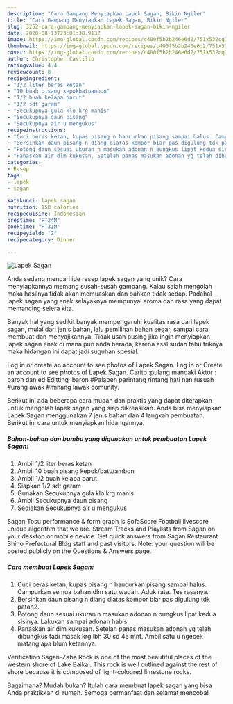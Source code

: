 ```yaml
---
description: "Cara Gampang Menyiapkan Lapek Sagan, Bikin Ngiler"
title: "Cara Gampang Menyiapkan Lapek Sagan, Bikin Ngiler"
slug: 3252-cara-gampang-menyiapkan-lapek-sagan-bikin-ngiler
date: 2020-08-13T23:01:38.913Z
image: https://img-global.cpcdn.com/recipes/c400f5b2b246e6d2/751x532cq70/lapek-sagan-foto-resep-utama.jpg
thumbnail: https://img-global.cpcdn.com/recipes/c400f5b2b246e6d2/751x532cq70/lapek-sagan-foto-resep-utama.jpg
cover: https://img-global.cpcdn.com/recipes/c400f5b2b246e6d2/751x532cq70/lapek-sagan-foto-resep-utama.jpg
author: Christopher Castillo
ratingvalue: 4.4
reviewcount: 8
recipeingredient:
- "1/2 liter beras ketan"
- "10 buah pisang kepokbatuambon"
- "1/2 buah kelapa parut"
- "1/2 sdt garam"
- "Secukupnya gula klo krg manis"
- "Secukupnya daun pisang"
- "Secukupnya air u mengukus"
recipeinstructions:
- "Cuci beras ketan, kupas pisang n hancurkan pisang sampai halus. Campurkan semua bahan dlm satu wadah. Aduk rata. Tes rasanya."
- "Bersihkan daun pisang n diang diatas kompor biar pas digulung tdk patah2."
- "Potong daun sesuai ukuran n masukan adonan n bungkus lipat kedua sisinya. Lakukan sampai adonan habis."
- "Panaskan air dlm kukusan. Setelah panas masukan adonan yg telah dibungkus tadi masak krg lbh 30 sd 45 mnt. Ambil satu u ngecek matang apa blum ketannya."
categories:
- Resep
tags:
- lapek
- sagan

katakunci: lapek sagan 
nutrition: 158 calories
recipecuisine: Indonesian
preptime: "PT24M"
cooktime: "PT31M"
recipeyield: "2"
recipecategory: Dinner

---
```



![Lapek Sagan](https://img-global.cpcdn.com/recipes/c400f5b2b246e6d2/751x532cq70/lapek-sagan-foto-resep-utama.jpg)

Anda sedang mencari ide resep lapek sagan yang unik? Cara menyiapkannya memang susah-susah gampang. Kalau salah mengolah maka hasilnya tidak akan memuaskan dan bahkan tidak sedap. Padahal lapek sagan yang enak selayaknya mempunyai aroma dan rasa yang dapat memancing selera kita.

Banyak hal yang sedikit banyak mempengaruhi kualitas rasa dari lapek sagan, mulai dari jenis bahan, lalu pemilihan bahan segar, sampai cara membuat dan menyajikannya. Tidak usah pusing jika ingin menyiapkan lapek sagan enak di mana pun anda berada, karena asal sudah tahu triknya maka hidangan ini dapat jadi suguhan spesial.

Log in or create an account to see photos of Lapek Sagan. Log in or Create an account to see photos of Lapek Sagan. Carito :pulang mandaki Aktor : baron dan ed Editting :baron #Palapeh parintang rintang hati nan rusuah #urang awak #minang lawak comunity.


Berikut ini ada beberapa cara mudah dan praktis yang dapat diterapkan untuk mengolah lapek sagan yang siap dikreasikan. Anda bisa menyiapkan Lapek Sagan menggunakan 7 jenis bahan dan 4 langkah pembuatan. Berikut ini cara untuk menyiapkan hidangannya.

<!--inarticleads1-->

##### Bahan-bahan dan bumbu yang digunakan untuk pembuatan Lapek Sagan:

1. Ambil 1/2 liter beras ketan
1. Ambil 10 buah pisang kepok/batu/ambon
1. Ambil 1/2 buah kelapa parut
1. Siapkan 1/2 sdt garam
1. Gunakan Secukupnya gula klo krg manis
1. Ambil Secukupnya daun pisang
1. Sediakan Secukupnya air u mengukus


Sagan Tosu performance &amp; form graph is SofaScore Football livescore unique algorithm that we are. Stream Tracks and Playlists from Sagan on your desktop or mobile device. Get quick answers from Sagan Restaurant Shino Prefectural Bldg staff and past visitors. Note: your question will be posted publicly on the Questions &amp; Answers page. 

<!--inarticleads2-->

##### Cara membuat Lapek Sagan:

1. Cuci beras ketan, kupas pisang n hancurkan pisang sampai halus. Campurkan semua bahan dlm satu wadah. Aduk rata. Tes rasanya.
1. Bersihkan daun pisang n diang diatas kompor biar pas digulung tdk patah2.
1. Potong daun sesuai ukuran n masukan adonan n bungkus lipat kedua sisinya. Lakukan sampai adonan habis.
1. Panaskan air dlm kukusan. Setelah panas masukan adonan yg telah dibungkus tadi masak krg lbh 30 sd 45 mnt. Ambil satu u ngecek matang apa blum ketannya.


Verification Sagan-Zaba Rock is one of the most beautiful places of the western shore of Lake Baikal. This rock is well outlined against the rest of shore because it is composed of light-coloured limestone rocks. 

Bagaimana? Mudah bukan? Itulah cara membuat lapek sagan yang bisa Anda praktikkan di rumah. Semoga bermanfaat dan selamat mencoba!
